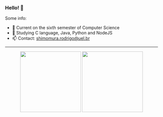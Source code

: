 ### Hello! 👋

Some info:

- 🔭 Current on the sixth semester of Computer Science
- 🌱 Studying C language, Java, Python and NodeJS
- 📫 Contact: shimomura.rodrigo@uel.br

---------------------------------------------------------------

<div align="center">
  <img display:inline-block src="https://github-readme-stats.vercel.app/api?username=rmshimomura&hide_border=true&theme=highcontrast&count_private=true&show_icons=true&border_radius=20" height="200" />
  <img display:inline-block src="https://github-readme-stats.vercel.app/api/top-langs/?username=rmshimomura&layout=compact&theme=highcontrast&border_radius=20&hide_border=true&langs_count=10" height="200" />
</div>
